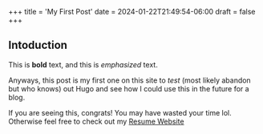 +++
title = 'My First Post'
date = 2024-01-22T21:49:54-06:00
draft = false
+++

## Intoduction
This is **bold** text, and this is *emphasized* text.

Anyways, this post is my first one on this site to *test* (most likely abandon but who knows) out Hugo and see how I could
use this in the future for a blog.

If you are seeing this, congrats! You may have wasted your time lol. Otherwise feel free to check out my [Resume Website](https://andrew.venenga.net)
